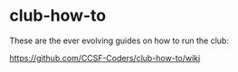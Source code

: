 # club-how-to
These are the ever evolving guides on how to run the club:

https://github.com/CCSF-Coders/club-how-to/wiki


